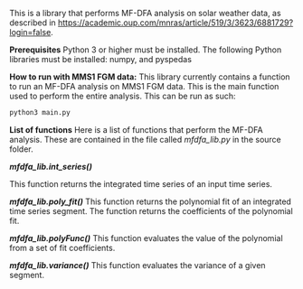 This is a library that performs MF-DFA analysis on solar weather data, as
described in
https://academic.oup.com/mnras/article/519/3/3623/6881729?login=false.


**Prerequisites**
Python 3 or higher must be installed.
The following Python libraries must be installed: numpy, and pyspedas


**How to run with MMS1 FGM data:**
This library currently contains a function to run an MF-DFA analysis
on MMS1 FGM data. This is the main function used to perform the entire
analysis. This can be run as such:

```BASH
python3 main.py
```

**List of functions**
Here is a list of functions that perform the MF-DFA analysis.
These are contained in the file called *mfdfa_lib.py* in the source folder.


***mfdfa_lib.int_series()***

This function returns the integrated time series of an input time series.


***mfdfa_lib.poly_fit()***
This function returns the polynomial fit of an integrated time series segment.
The function returns the coefficients of the polynomial fit.

***mfdfa_lib.polyFunc()***
This function evaluates the value of the polynomial from a set of fit
coefficients.

***mfdfa_lib.variance()***
This function evaluates the variance of a given segment.
